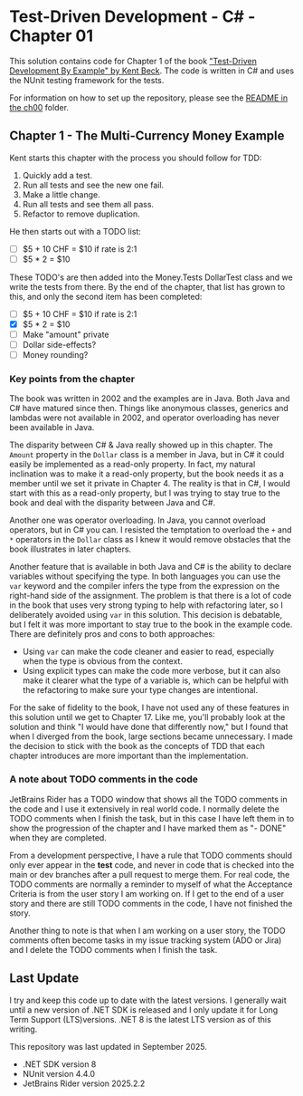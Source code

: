 # Test-Driven Development - C# - Chapter 01

This solution contains code for Chapter 1 of the book ["Test-Driven Development By Example" by 
Kent Beck](https://a.co/d/1sr05eT). The code is written in C# and uses the NUnit testing framework for the tests.

For information on how to set up the repository, please see the [README in the ch00](../ch00/README.md) folder.

## Chapter 1 - The Multi-Currency Money Example
Kent starts this chapter with the process you should follow for TDD:
1. Quickly add a test.
2. Run all tests and see the new one fail.
3. Make a little change.
4. Run all tests and see them all pass.
5. Refactor to remove duplication.

He then starts out with a TODO list:
- [ ] \$5 + 10 CHF = $10 if rate is 2:1
- [ ] \$5 * 2 = $10

These TODO's are then added into the Money.Tests DollarTest class and we write the tests from there.
By the end of the chapter, that list has grown to this, and only the second item has been completed:
- [ ] \$5 + 10 CHF = $10 if rate is 2:1
- [x] \$5 * 2 = $10
- [ ] Make "amount" private
- [ ] Dollar side-effects?
- [ ] Money rounding?

### Key points from the chapter
The book was written in 2002 and the examples are in Java. Both Java and C# have matured since then. Things like
anonymous classes, generics and lambdas were not available in 2002, and operator overloading has never been available
in Java.

The disparity between C# & Java really showed up in this chapter. The `Amount` property in the `Dollar` class is a
member in Java, but in C# it could easily be implemented as a read-only property. In fact, my natural inclination was
to make it a read-only property, but the book needs it as a member until we set it private in Chapter 4. The reality
is that in C#, I would start with this as a read-only property, but I was trying to stay true to the book and deal with
the disparity between Java and C#.

Another one was operator overloading. In Java, you cannot overload operators, but in C# you can. I resisted the
temptation to overload the `+` and `*` operators in the `Dollar` class as I knew it would remove obstacles that the
book illustrates in later chapters.

Another feature that is available in both Java and C# is the ability to declare variables without specifying the type. 
In both languages you can use the `var` keyword and the compiler infers the type from the expression on the right-hand 
side of the assignment. The problem is that there is a lot of code in the book that uses very strong typing to help with 
refactoring later, so I deliberately avoided using `var` in this solution. This decision is debatable, but I felt it was 
more important to stay true to the book in the example code. There are definitely pros and cons to both approaches:
- Using `var` can make the code cleaner and easier to read, especially when the type is obvious from the context.
- Using explicit types can make the code more verbose, but it can also make it clearer what the type of a variable is,
which can be helpful with the refactoring to make sure your type changes are intentional.

For the sake of fidelity to the book, I have not used any of these features in this solution until we get to
Chapter 17. Like me, you'll probably look at the solution and think "I would have done that differently now," but I
found that when I diverged from the book, large sections became unnecessary. I made the decision to stick with the book
as the concepts of TDD that each chapter introduces are more important than the implementation.

### A note about TODO comments in the code
JetBrains Rider has a TODO window that shows all the TODO comments in the code and I use it extensively in real world 
code. I normally delete the TODO comments when I finish the task, but in this case I have left them in to show the
progression of the chapter and I have marked them as "- DONE" when they are completed.

From a development perspective, I have a rule that TODO comments should only ever appear in the **test** code, and never in
code that is checked into the main or dev branches after a pull request to merge them. For real code, the TODO comments
are normally a reminder to myself of what the Acceptance Criteria is from the user story I am working on. If I get to the
end of a user story and there are still TODO comments in the code, I have not finished the story.

Another thing to note is that when I am working on a user story, the TODO comments often become tasks in my issue 
tracking system (ADO or Jira) and I delete the TODO comments when I finish the task.

## Last Update
I try and keep this code up to date with the latest versions. I generally wait until a new version of .NET SDK is 
released and I only update it for Long Term Support (LTS)versions. .NET 8 is the latest LTS version as of this writing.

This repository was last updated in September 2025.
- .NET SDK version 8
- NUnit version 4.4.0
- JetBrains Rider version 2025.2.2